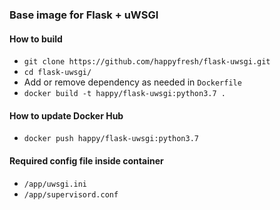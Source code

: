 ### Base image for Flask + uWSGI

#### How to build
- `git clone https://github.com/happyfresh/flask-uwsgi.git`
- `cd flask-uwsgi/`
- Add or remove dependency as needed in `Dockerfile`
- `docker build -t happy/flask-uwsgi:python3.7 .`

#### How to update Docker Hub
- `docker push happy/flask-uwsgi:python3.7`

#### Required config file inside container
- `/app/uwsgi.ini`
- `/app/supervisord.conf`
